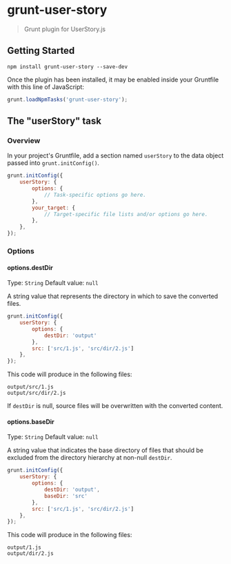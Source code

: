 # grunt-user-story

> Grunt plugin for UserStory.js

## Getting Started

```shell
npm install grunt-user-story --save-dev
```

Once the plugin has been installed, it may be enabled inside your Gruntfile with this line of JavaScript:

```js
grunt.loadNpmTasks('grunt-user-story');
```

## The "userStory" task

### Overview
In your project's Gruntfile, add a section named `userStory` to the data object passed into `grunt.initConfig()`.

```js
grunt.initConfig({
    userStory: {
        options: {
            // Task-specific options go here.
        },
        your_target: {
            // Target-specific file lists and/or options go here.
        },
    },
});
```

### Options

#### options.destDir
Type: `String`
Default value: `null`

A string value that represents the directory in which to save the converted files.
```js
grunt.initConfig({
    userStory: {
        options: {
            destDir: 'output'
        },
        src: ['src/1.js', 'src/dir/2.js']
    },
});
```
This code will produce in the following files:
```
output/src/1.js
output/src/dir/2.js
```

If `destDir` is null, source files will be overwritten with the converted content.

#### options.baseDir
Type: `String`
Default value: `null`

A string value that indicates the base directory of files that should be excluded from the directory hierarchy at non-null `destDir`.
```js
grunt.initConfig({
    userStory: {
        options: {
            destDir: 'output',
            baseDir: 'src'
        },
        src: ['src/1.js', 'src/dir/2.js']
    },
});
```
This code will produce in the following files:
```
output/1.js
output/dir/2.js
```

